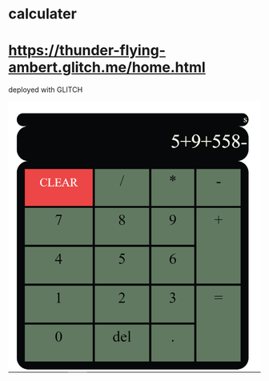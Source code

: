 # calculater

# https://thunder-flying-ambert.glitch.me/home.html
deployed with GLITCH

![](Capture.PNG)
